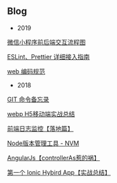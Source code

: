 ## Blog
- 2019

[微信小程序前后端交互流程图](https://github.com/liveKang/Blog/issues/11)

[ESLint、Prettier 详细接入指南](https://github.com/Rain1368189893/Blog/issues/10)

[web 编码规范](https://github.com/Rain1368189893/Blog/issues/9)


- 2018

[GIT 命令备忘录](https://github.com/Rain1368189893/Blog/issues/8)

[webp H5移动端实战总结](https://github.com/Rain1368189893/Blog/issues/7)

[前端日志监控【落地篇】](https://github.com/Rain1368189893/Blog/issues/6)

[Node版本管理工具 - NVM](https://github.com/Rain1368189893/Blog/issues/4)

[AngularJs【controllerAs惹的祸】](https://github.com/Rain1368189893/Blog/issues/2)

[第一个 Ionic Hybird App【实战总结】](https://github.com/Rain1368189893/jphd)










